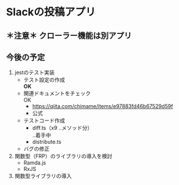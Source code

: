 # Slackの投稿アプリ

## ＊注意＊ クローラー機能は別アプリ

## 今後の予定

1. jestのテスト実装
   - テスト設定の作成  
     **OK**
   - 関連ドキュメントをチェック  
     OK  
     - <https://qiita.com/chimame/items/e97883fd46b67529d59f>
     - 公式
   - テストコード作成
     - diff.ts（x9 ..メソッド分）  
       ..着手中
     - distribute.ts
   - バグの修正
2. 関数型（FRP）のライブラリの導入を検討  
   - Ramda.js
   - RxJS
3. 関数型ライブラリの導入
